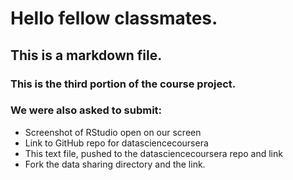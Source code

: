 # Hello fellow classmates.
## This is a markdown file.
### This is the third portion of the course project.

### We were also asked to submit:
* Screenshot of RStudio open on our screen
* Link to GitHub repo for datasciencecoursera
* This text file, pushed to the datasciencecoursera repo and link
* Fork the data sharing directory and the link.
